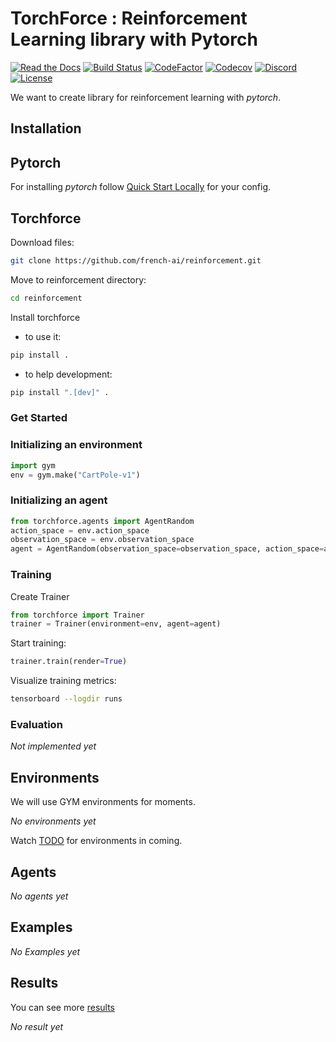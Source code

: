 ﻿TorchForce : Reinforcement Learning library with Pytorch
============

[![Read the Docs](https://img.shields.io/readthedocs/torchforce?style=for-the-badge)](https://torchforce.readthedocs.io/en/latest/?badge=latest)
[![Build Status](https://img.shields.io/travis/french-ai/reinforcement?branch=master.svg&style=for-the-badge)](https://travis-ci.org/french-ai/reinforcement)
[![CodeFactor](https://www.codefactor.io/repository/github/french-ai/reinforcement/badge?style=for-the-badge)](https://www.codefactor.io/repository/github/french-ai/reinforcement)
[![Codecov](https://img.shields.io/codecov/c/github/french-ai/reinforcement?style=for-the-badge)](https://codecov.io/gh/french-ai/reinforcement)
[![Discord](https://img.shields.io/badge/discord-chat-7289DA.svg?logo=Discord&style=for-the-badge)](https://discord.gg/f5MZP2K)
[![License](https://img.shields.io/badge/License-Apache%202.0-blue.svg?style=for-the-badge)](https://github.com/french-ai/reinforcement/blob/master/LICENSE)

We want to create library for reinforcement learning with *pytorch*. 

## Installation

## Pytorch

For installing *pytorch* follow [Quick Start Locally](https://pytorch.org/) for your config.

## Torchforce
Download files:

```bash
git clone https://github.com/french-ai/reinforcement.git
```

Move to reinforcement directory:

```bash
cd reinforcement
```
Install torchforce

- to use it:

```bash
pip install .
```

- to help development:

```bash
pip install ".[dev]" .
```

### Get Started
### Initializing an environment
```python
import gym
env = gym.make("CartPole-v1")
```

### Initializing an agent

```python
from torchforce.agents import AgentRandom
action_space = env.action_space
observation_space = env.observation_space
agent = AgentRandom(observation_space=observation_space, action_space=action_space)
```

### Training

Create Trainer
```python
from torchforce import Trainer
trainer = Trainer(environment=env, agent=agent)
```
Start training:
```python
trainer.train(render=True)
```
Visualize training metrics:
```bash
tensorboard --logdir runs
```

### Evaluation
*Not implemented yet*

## Environments

We will use GYM environments for moments.

*No environments yet*

Watch [TODO](./TODO.md#environments-list) for environments in coming.

## Agents
*No agents yet*

## Examples
*No Examples yet*

## Results
You can see more [results](./results/README.md)

*No result yet*

